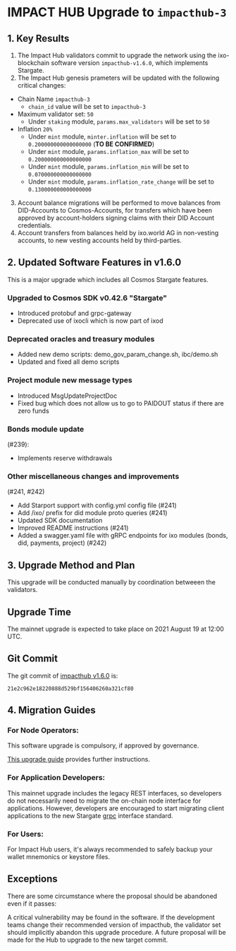 # IMPACT HUB Upgrade to `impacthub-3`

## 1. Key Results
1. The Impact Hub validators commit to upgrade the network using the ixo-blockchain software version `impacthub-v1.6.0`, which implements Stargate.
2. The Impact Hub genesis prameters will be updated with the following critical changes:
  - Chain Name `impacthub-3`
    - `chain_id` value will be set to `impacthub-3`
  - Maximum validator set: `50`
    - Under `staking` module, `params.max_validators` will be set to `50`
  - Inflation `20%`
    - Under `mint` module, `minter.inflation` will be set to `0.200000000000000000` (**TO BE CONFIRMED**)
    - Under `mint` module, `params.inflation_max` will be set to `0.200000000000000000`
    - Under `mint` module, `params.inflation_min` will be set to `0.070000000000000000`
    - Under `mint` module, `params.inflation_rate_change` will be set to `0.130000000000000000`
3. Account balance migrations will be performed to move balances from DID-Accounts to Cosmos-Accounts, for transfers which have been approved by account-holders signing claims with their DID Account credentials.
4. Account transfers from balances held by ixo.world AG in non-vesting accounts, to new vesting accounts held by third-parties. 

## 2. Updated Software Features in v1.6.0
This is a major upgrade which includes all Cosmos Stargate features.

### Upgraded to Cosmos SDK v0.42.6 "Stargate"
- Introduced protobuf and grpc-gateway
- Deprecated use of ixocli which is now part of ixod

### Deprecated oracles and treasury modules
- Added new demo scripts: demo_gov_param_change.sh, ibc/demo.sh
- Updated and fixed all demo scripts

### Project module new message types
- Introduced MsgUpdateProjectDoc
- Fixed bug which does not allow us to go to PAIDOUT status if there are zero funds

### Bonds module update 
(#239):
- Implements reserve withdrawals

### Other miscellaneous changes and improvements 
(#241, #242)
- Add Starport support with config.yml config file (#241)
- Add /ixo/ prefix for did module proto queries (#241)
- Updated SDK documentation
- Improved README instructions (#241)
- Added a swagger.yaml file with gRPC endpoints for ixo modules (bonds, did, payments, project) (#242)

## 3. Upgrade Method and Plan
This upgrade will be conducted manually by coordination betweeen the validators. 

## Upgrade Time

The mainnet upgrade is expected to take place on 2021 August 19 at 12:00 UTC.

## Git Commit

The git commit of [impacthub v1.6.0](https://github.com/ixofoundation/ixo-blockchain/releases/tag/v1.6.0) is:

`21e2c962e18220888d529bf156406260a321cf80`

## 4. Migration Guides
### For Node Operators:
This software upgrade is compulsory, if approved by governance.

[This upgrade guide](https://github.com/ixofoundation/genesis/tree/impacthub-3/impacthub-3) provides further instructions.

### For Application Developers:
This mainnet upgrade includes the legacy REST interfaces, so developers do not necessarily need to migrate the on-chain node interface for applications.
However, developers are encouraged to start migrating client applications to the new Stargate [grpc](https://grpc.io/) interface standard.

### For Users:
For Impact Hub users, it's always recommended to safely backup your wallet mnemonics or keystore files.

## Exceptions

There are some circumstance where the proposal should be abandoned even if it passes:

A critical vulnerability may be found in the software. If the development teams change their recommended version of impacthub, the validator set should implicitly abandon this upgrade procedure. A future proposal will be made for the Hub to upgrade to the new target commit.
